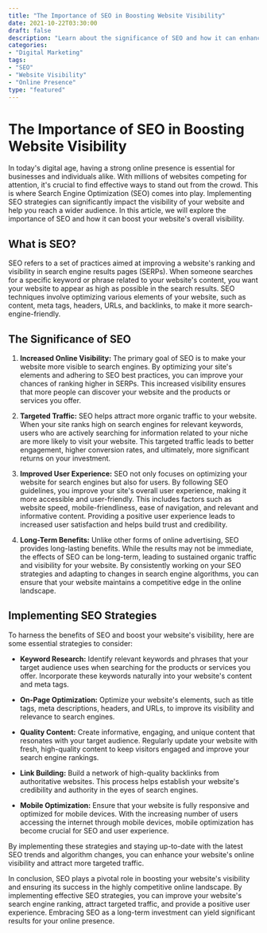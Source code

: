 ```yaml
---
title: "The Importance of SEO in Boosting Website Visibility"
date: 2021-10-22T03:30:00
draft: false
description: "Learn about the significance of SEO and how it can enhance your website's online presence."
categories:
- "Digital Marketing"
tags:
- "SEO"
- "Website Visibility"
- "Online Presence"
type: "featured"
---
```


# The Importance of SEO in Boosting Website Visibility

In today's digital age, having a strong online presence is essential for businesses and individuals alike. With millions of websites competing for attention, it's crucial to find effective ways to stand out from the crowd. This is where Search Engine Optimization (SEO) comes into play. Implementing SEO strategies can significantly impact the visibility of your website and help you reach a wider audience. In this article, we will explore the importance of SEO and how it can boost your website's overall visibility.

## What is SEO?

SEO refers to a set of practices aimed at improving a website's ranking and visibility in search engine results pages (SERPs). When someone searches for a specific keyword or phrase related to your website's content, you want your website to appear as high as possible in the search results. SEO techniques involve optimizing various elements of your website, such as content, meta tags, headers, URLs, and backlinks, to make it more search-engine-friendly.

## The Significance of SEO

1. **Increased Online Visibility:** The primary goal of SEO is to make your website more visible to search engines. By optimizing your site's elements and adhering to SEO best practices, you can improve your chances of ranking higher in SERPs. This increased visibility ensures that more people can discover your website and the products or services you offer.

2. **Targeted Traffic:** SEO helps attract more organic traffic to your website. When your site ranks high on search engines for relevant keywords, users who are actively searching for information related to your niche are more likely to visit your website. This targeted traffic leads to better engagement, higher conversion rates, and ultimately, more significant returns on your investment.

3. **Improved User Experience:** SEO not only focuses on optimizing your website for search engines but also for users. By following SEO guidelines, you improve your site's overall user experience, making it more accessible and user-friendly. This includes factors such as website speed, mobile-friendliness, ease of navigation, and relevant and informative content. Providing a positive user experience leads to increased user satisfaction and helps build trust and credibility.

4. **Long-Term Benefits:** Unlike other forms of online advertising, SEO provides long-lasting benefits. While the results may not be immediate, the effects of SEO can be long-term, leading to sustained organic traffic and visibility for your website. By consistently working on your SEO strategies and adapting to changes in search engine algorithms, you can ensure that your website maintains a competitive edge in the online landscape.

## Implementing SEO Strategies

To harness the benefits of SEO and boost your website's visibility, here are some essential strategies to consider:

- **Keyword Research:** Identify relevant keywords and phrases that your target audience uses when searching for the products or services you offer. Incorporate these keywords naturally into your website's content and meta tags.

- **On-Page Optimization:** Optimize your website's elements, such as title tags, meta descriptions, headers, and URLs, to improve its visibility and relevance to search engines.

- **Quality Content:** Create informative, engaging, and unique content that resonates with your target audience. Regularly update your website with fresh, high-quality content to keep visitors engaged and improve your search engine rankings.

- **Link Building:** Build a network of high-quality backlinks from authoritative websites. This process helps establish your website's credibility and authority in the eyes of search engines.

- **Mobile Optimization:** Ensure that your website is fully responsive and optimized for mobile devices. With the increasing number of users accessing the internet through mobile devices, mobile optimization has become crucial for SEO and user experience.

By implementing these strategies and staying up-to-date with the latest SEO trends and algorithm changes, you can enhance your website's online visibility and attract more targeted traffic.

In conclusion, SEO plays a pivotal role in boosting your website's visibility and ensuring its success in the highly competitive online landscape. By implementing effective SEO strategies, you can improve your website's search engine ranking, attract targeted traffic, and provide a positive user experience. Embracing SEO as a long-term investment can yield significant results for your online presence.
